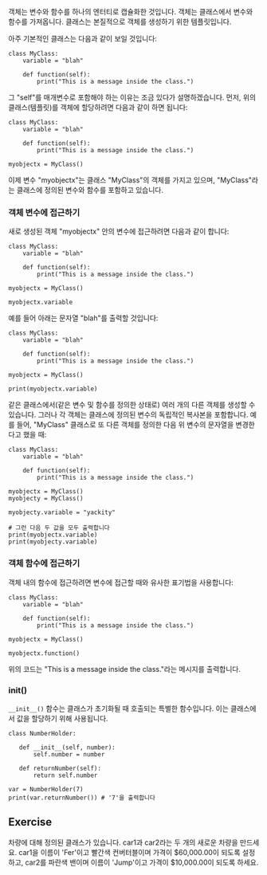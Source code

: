 객체는 변수와 함수를 하나의 엔터티로 캡슐화한 것입니다. 객체는 클래스에서 변수와 함수를 가져옵니다. 클래스는 본질적으로 객체를 생성하기 위한 템플릿입니다.

아주 기본적인 클래스는 다음과 같이 보일 것입니다:

    class MyClass:
        variable = "blah"

        def function(self):
            print("This is a message inside the class.")

그 "self"를 매개변수로 포함해야 하는 이유는 조금 있다가 설명하겠습니다. 먼저, 위의 클래스(템플릿)를 객체에 할당하려면 다음과 같이 하면 됩니다:

    class MyClass:
        variable = "blah"

        def function(self):
            print("This is a message inside the class.")

    myobjectx = MyClass()

이제 변수 "myobjectx"는 클래스 "MyClass"의 객체를 가지고 있으며, "MyClass"라는 클래스에 정의된 변수와 함수를 포함하고 있습니다.

### 객체 변수에 접근하기

새로 생성된 객체 "myobjectx" 안의 변수에 접근하려면 다음과 같이 합니다:

    class MyClass:
        variable = "blah"

        def function(self):
            print("This is a message inside the class.")

    myobjectx = MyClass()

    myobjectx.variable

예를 들어 아래는 문자열 "blah"를 출력할 것입니다:

    class MyClass:
        variable = "blah"

        def function(self):
            print("This is a message inside the class.")

    myobjectx = MyClass()

    print(myobjectx.variable)

같은 클래스에서(같은 변수 및 함수를 정의한 상태로) 여러 개의 다른 객체를 생성할 수 있습니다. 그러나 각 객체는 클래스에 정의된 변수의 독립적인 복사본을 포함합니다. 예를 들어, "MyClass" 클래스로 또 다른 객체를 정의한 다음 위 변수의 문자열을 변경한다고 했을 때:

    class MyClass:
        variable = "blah"

        def function(self):
            print("This is a message inside the class.")

    myobjectx = MyClass()
    myobjecty = MyClass()

    myobjecty.variable = "yackity"

    # 그런 다음 두 값을 모두 출력합니다
    print(myobjectx.variable)
    print(myobjecty.variable)


### 객체 함수에 접근하기

객체 내의 함수에 접근하려면 변수에 접근할 때와 유사한 표기법을 사용합니다:

    class MyClass:
        variable = "blah"

        def function(self):
            print("This is a message inside the class.")

    myobjectx = MyClass()

    myobjectx.function()

위의 코드는 "This is a message inside the class."라는 메시지를 출력합니다.

### __init__()

`__init__()` 함수는 클래스가 초기화될 때 호출되는 특별한 함수입니다. 이는 클래스에서 값을 할당하기 위해 사용됩니다.

    class NumberHolder:
       
       def __init__(self, number):
           self.number = number
           
       def returnNumber(self):
           return self.number

    var = NumberHolder(7)
    print(var.returnNumber()) # '7'을 출력합니다
    
Exercise
--------

차량에 대해 정의된 클래스가 있습니다. car1과 car2라는 두 개의 새로운 차량을 만드세요.
car1을 이름이 'Fer'이고 빨간색 컨버터블이며 가격이 $60,000.00이 되도록 설정하고,
car2를 파란색 밴이며 이름이 'Jump'이고 가격이 $10,000.00이 되도록 하세요.